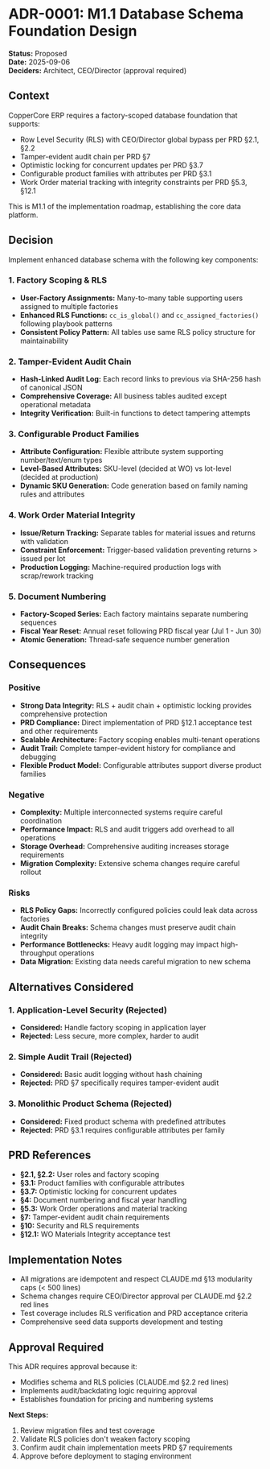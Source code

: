 # ADR-0001: M1.1 Database Schema Foundation Design

**Status:** Proposed  
**Date:** 2025-09-06  
**Deciders:** Architect, CEO/Director (approval required)  

## Context

CopperCore ERP requires a factory-scoped database foundation that supports:
- Row Level Security (RLS) with CEO/Director global bypass per PRD §2.1, §2.2
- Tamper-evident audit chain per PRD §7
- Optimistic locking for concurrent updates per PRD §3.7
- Configurable product families with attributes per PRD §3.1
- Work Order material tracking with integrity constraints per PRD §5.3, §12.1

This is M1.1 of the implementation roadmap, establishing the core data platform.

## Decision

Implement enhanced database schema with the following key components:

### 1. Factory Scoping & RLS
- **User-Factory Assignments:** Many-to-many table supporting users assigned to multiple factories
- **Enhanced RLS Functions:** `cc_is_global()` and `cc_assigned_factories()` following playbook patterns
- **Consistent Policy Pattern:** All tables use same RLS policy structure for maintainability

### 2. Tamper-Evident Audit Chain  
- **Hash-Linked Audit Log:** Each record links to previous via SHA-256 hash of canonical JSON
- **Comprehensive Coverage:** All business tables audited except operational metadata
- **Integrity Verification:** Built-in functions to detect tampering attempts

### 3. Configurable Product Families
- **Attribute Configuration:** Flexible attribute system supporting number/text/enum types
- **Level-Based Attributes:** SKU-level (decided at WO) vs lot-level (decided at production)
- **Dynamic SKU Generation:** Code generation based on family naming rules and attributes

### 4. Work Order Material Integrity
- **Issue/Return Tracking:** Separate tables for material issues and returns with validation
- **Constraint Enforcement:** Trigger-based validation preventing returns > issued per lot
- **Production Logging:** Machine-required production logs with scrap/rework tracking

### 5. Document Numbering
- **Factory-Scoped Series:** Each factory maintains separate numbering sequences
- **Fiscal Year Reset:** Annual reset following PRD fiscal year (Jul 1 - Jun 30)
- **Atomic Generation:** Thread-safe sequence number generation

## Consequences

### Positive
- **Strong Data Integrity:** RLS + audit chain + optimistic locking provides comprehensive protection
- **PRD Compliance:** Direct implementation of PRD §12.1 acceptance test and other requirements  
- **Scalable Architecture:** Factory scoping enables multi-tenant operations
- **Audit Trail:** Complete tamper-evident history for compliance and debugging
- **Flexible Product Model:** Configurable attributes support diverse product families

### Negative  
- **Complexity:** Multiple interconnected systems require careful coordination
- **Performance Impact:** RLS and audit triggers add overhead to all operations
- **Storage Overhead:** Comprehensive auditing increases storage requirements
- **Migration Complexity:** Extensive schema changes require careful rollout

### Risks
- **RLS Policy Gaps:** Incorrectly configured policies could leak data across factories
- **Audit Chain Breaks:** Schema changes must preserve audit chain integrity
- **Performance Bottlenecks:** Heavy audit logging may impact high-throughput operations
- **Data Migration:** Existing data needs careful migration to new schema

## Alternatives Considered

### 1. Application-Level Security (Rejected)
- **Considered:** Handle factory scoping in application layer
- **Rejected:** Less secure, more complex, harder to audit

### 2. Simple Audit Trail (Rejected)  
- **Considered:** Basic audit logging without hash chaining
- **Rejected:** PRD §7 specifically requires tamper-evident audit

### 3. Monolithic Product Schema (Rejected)
- **Considered:** Fixed product schema with predefined attributes
- **Rejected:** PRD §3.1 requires configurable attributes per family

## PRD References

- **§2.1, §2.2:** User roles and factory scoping
- **§3.1:** Product families with configurable attributes  
- **§3.7:** Optimistic locking for concurrent updates
- **§4:** Document numbering and fiscal year handling
- **§5.3:** Work Order operations and material tracking
- **§7:** Tamper-evident audit chain requirements
- **§10:** Security and RLS requirements
- **§12.1:** WO Materials Integrity acceptance test

## Implementation Notes

- All migrations are idempotent and respect CLAUDE.md §13 modularity caps (< 500 lines)
- Schema changes require CEO/Director approval per CLAUDE.md §2.2 red lines
- Test coverage includes RLS verification and PRD acceptance criteria
- Comprehensive seed data supports development and testing

## Approval Required

This ADR requires approval because it:
- Modifies schema and RLS policies (CLAUDE.md §2.2 red lines)
- Implements audit/backdating logic requiring approval
- Establishes foundation for pricing and numbering systems

**Next Steps:**
1. Review migration files and test coverage
2. Validate RLS policies don't weaken factory scoping
3. Confirm audit chain implementation meets PRD §7 requirements
4. Approve before deployment to staging environment